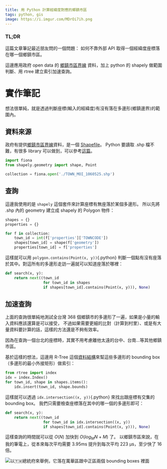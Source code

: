 ```yaml
---
title: 用 Python 計算經緯度對應的鄉鎮市區
tags: python, gis
image: https://i.imgur.com/MDrOi7ih.png
---
```


### TL;DR

這篇文章筆記最近朋友問的一個問題： 如何不靠外部 API 取得一個經緯度座標落在哪一個鄉鎮市區。

這邊應用政府 open data 的 [鄉鎮市區界線][opendata] 資料，加上 python 的 shapely 做範圍判斷、用 rtree 建立索引加速查詢。

[opendata]: https://data.gov.tw/dataset/7441


# 實作筆記

想法很單純，就是透過判斷座標(輸入的經緯度)有沒有落在多邊形(鄉鎮邊界)的範圍內。

## 資料來源

政府有提供[鄉鎮市區界線][opendata]資料，是一個 [Shapefile][shp-wiki]。
Python 要讀取 .shp 檔不難，有很多 library 可以做到，可以參考[這篇][py-shp]。

~~~~python
import fiona
from shapely.geometry import shape, Point

collection = fiona.open('./TOWN_MOI_1060525.shp')
~~~~

## 查詢

這邊我使用的是 `shapely` 這個套件來計算座標有無座落於某個多邊形。 所以先將 .shp 內的 geometry 建立成 shapely 的 Polygon 物件：

~~~~python
shapes = {}
properties = {}

for f in collection:
    town_id = int(f['properties']['TOWNCODE'])
    shapes[town_id] = shape(f['geometry'])
    properties[town_id] = f['properties']
~~~~

這樣就可以用 `polygon.contains(Point(x, y))`{.python} 判斷一個點有沒有座落於其中。對這所有的多邊形走訪一遍就可以知道座落於哪裡：

~~~~python
def search(x, y):
    return next((town_id
                 for town_id in shapes
                 if shapes[town_id].contains(Point(x, y))), None)
~~~~

## 加速查詢

上面的查詢很單純地測試全台灣 368 個鄉鎮市的多邊形了一遍，如果是小量的輸入資料應該還算是可以接受，
不過如果需要更細的比對（計算到村里）、或是有大量資料要計算的話，這樣的方法還是不夠有效率。

因為在查詢一個台北的座標時，其實不用考慮離他太遠的台中、台南…等其他鄉鎮市區。

基於這樣的想法，這邊用 R-Tree 這個[資料結構][rtree-ds]來幫這些多邊形的 bounding box（多邊形的最小外接矩形）做索引：

~~~~python
from rtree import index
idx = index.Index()
for town_id, shape in shapes.items():
    idx.insert(town_id, shape.bounds)
~~~~

這樣就可以透過 `idx.intersection((x, y))`{.python} 來找出跟座標有交集的 bounding box。
我們只需要檢查座標落在其中的哪一個的多邊形即可：

~~~~python
def search(x, y):
    return next((town_id
                 for town_id in idx.intersection((x, y))
                 if shapes[town_id].contains(Point(x, y))), None)
~~~~

這樣查詢的時間就可以從 $O(N)$ 加快到 $O(log_M N + M)$ 了。
以鄉鎮市區來說，在我的筆電上，從本來每次平均需要 3.95ms 提升到每次平均 223 µs，至少快了 16 倍。


![以🇹🇼總統府來舉例，它落在萬華區跟中正區兩個 bounding boxes 裡面](https://i.imgur.com/MDrOi7i.png)


[shp-wiki]: https://en.wikipedia.org/wiki/Shapefile
[py-shp]: https://gis.stackexchange.com/questions/113799/how-to-read-a-shapefile-in-python
[rtree-ds]: https://en.wikipedia.org/wiki/R-tree

